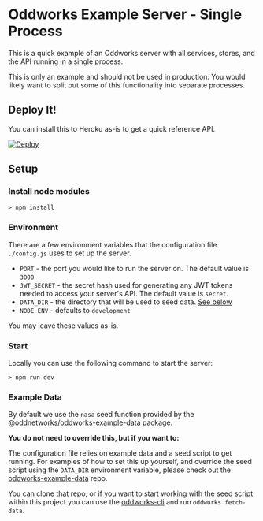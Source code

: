 # Oddworks Example Server - Single Process

This is a quick example of an Oddworks server with all services, stores, and the API running in a single process.

This is only an example and should not be used in production. You would likely want to split out some of this functionality into separate processes.

## Deploy It!

You can install this to Heroku as-is to get a quick reference API.

[![Deploy](https://www.herokucdn.com/deploy/button.svg)](https://heroku.com/deploy)

## Setup

### Install node modules

```
> npm install
```

### Environment

There are a few environment variables that the configuration file `./config.js` uses to set up the server.

- `PORT` - the port you would like to run the server on. The default value is `3000`
- `JWT_SECRET` - the secret hash used for generating any JWT tokens needed to access your server's API. The default value is `secret`.
- `DATA_DIR` - the directory that will be used to seed data. [See below](#example-data)
- `NODE_ENV` - defaults to `development`

You may leave these values as-is.

### Start

Locally you can use the following command to start the server:

```
> npm run dev
```

### Example Data

By default we use the `nasa` seed function provided by the [@oddnetworks/oddworks-example-data](https://www.npmjs.com/package/@oddnetworks/oddworks-example-data) package.

__You do not need to override this, but if you want to:__

The configuration file relies on example data and a seed script to get running. For examples of how to set this up yourself, and override the seed script using the `DATA_DIR` environment variable, please check out the [oddworks-example-data](https://github.com/oddnetworks/oddworks-example-data) repo.

You can clone that repo, or if you want to start working with the seed script within this project you can use the [oddworks-cli](https://www.npmjs.com/package/@oddnetworks/oddworks-cli) and run `oddworks fetch-data`.
